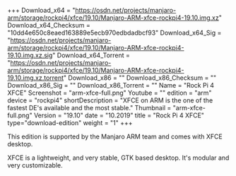 +++
Download_x64 = "https://osdn.net/projects/manjaro-arm/storage/rockpi4/xfce/19.10/Manjaro-ARM-xfce-rockpi4-19.10.img.xz"
Download_x64_Checksum = "10dd4e650c8eaed163889e5ecb970edbdadbcf93"
Download_x64_Sig = "https://osdn.net/projects/manjaro-arm/storage/rockpi4/xfce/19.10/Manjaro-ARM-xfce-rockpi4-19.10.img.xz.sig"
Download_x64_Torrent = "https://osdn.net/projects/manjaro-arm/storage/rockpi4/xfce/19.10/Manjaro-ARM-xfce-rockpi4-19.10.img.xz.torrent"
Download_x86 = ""
Download_x86_Checksum = ""
Download_x86_Sig = ""
Download_x86_Torrent = ""
Name = "Rock Pi 4 XFCE"
Screenshot = "arm-xfce-full.png"
Youtube = ""
edition = "arm"
device = "rockpi4"
shortDescription = "XFCE on ARM is the one of the fastest DE's available and the most stable."
Thumbnail = "arm-xfce-full.png"
Version = "19.10"
date = "10.2019"
title = "Rock Pi 4 XFCE"
type="download-edition"
weight = "1"
+++

This edition is supported by the Manjaro ARM team and comes with XFCE desktop.

XFCE is a lightweight, and very stable, GTK based desktop. It's modular and very customizable.

